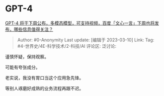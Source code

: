 # GPT-4
[GPT-4 将于下周公布，多模态模型，可支持视频，百度「文心一言」下周也将发布，哪些信息值得关注？](https://www.zhihu.com/question/588714203/answer/2930530809)

> Author: #0-Anonymity
> Last update: [编辑于 2023-03-10]
> Link:
> Tag: #4-世界史/4E-科学技术/2-科技/AI 
> 评论区:
> 泛讨论:

谨慎怀疑，保持观察。

可能有夸张成分。

老实说，我没有胃口当这个应用急先锋。

等别人琢磨好成熟的业务流程再跟不迟。

